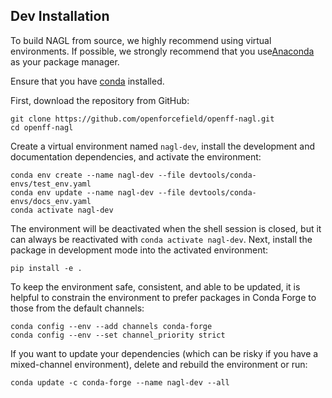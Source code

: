 
## Dev Installation

To build NAGL from source, we highly recommend using virtual environments. If possible, we strongly recommend that you use[Anaconda](https://docs.conda.io/en/latest/) as your package manager.

Ensure that you have [conda](https://docs.conda.io/projects/conda/en/latest/user-guide/install/index.html) installed.

First, download the repository from GitHub:

```shell
git clone https://github.com/openforcefield/openff-nagl.git
cd openff-nagl
```

Create a virtual environment named `nagl-dev`, install the development and documentation dependencies, and activate the environment:

```shell
conda env create --name nagl-dev --file devtools/conda-envs/test_env.yaml
conda env update --name nagl-dev --file devtools/conda-envs/docs_env.yaml
conda activate nagl-dev
```

The environment will be deactivated when the shell session is closed, but it can always be reactivated with `conda activate nagl-dev`. Next, install the package in development mode into the activated environment:

```shell
pip install -e .
```

To keep the environment safe, consistent, and able to be updated, it is helpful to constrain the environment to prefer packages in Conda Forge to those from the default channels: 

```shell
conda config --env --add channels conda-forge
conda config --env --set channel_priority strict 
```

If you want to update your dependencies (which can be risky if you have a mixed-channel environment), delete and rebuild the environment or run:

```shell
conda update -c conda-forge --name nagl-dev --all
```
